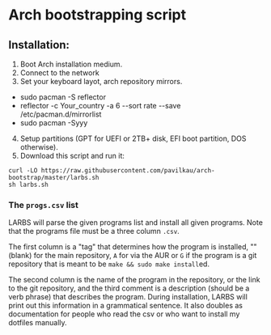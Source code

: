 # Arch bootstrapping script

## Installation:
1. Boot Arch installation medium.
2. Connect to the network
3. Set your keyboard layot, arch repository mirrors.
- sudo pacman -S reflector
- reflector -c Your_country -a 6 --sort rate --save /etc/pacman.d/mirrorlist
- sudo pacman -Syyy
4. Setup partitions (GPT for UEFI or 2TB+ disk, EFI boot partition, DOS otherwise).
5. Download this script and run it:

```
curl -LO https://raw.githubusercontent.com/pavilkau/arch-bootstrap/master/larbs.sh
sh larbs.sh
```

### The `progs.csv` list

LARBS will parse the given programs list and install all given programs. Note
that the programs file must be a three column `.csv`.

The first column is a "tag" that determines how the program is installed, ""
(blank) for the main repository, `A` for via the AUR or `G` if the program is a
git repository that is meant to be `make && sudo make install`ed.

The second column is the name of the program in the repository, or the link to
the git repository, and the third comment is a description (should be a verb
phrase) that describes the program. During installation, LARBS will print out
this information in a grammatical sentence. It also doubles as documentation
for people who read the csv or who want to install my dotfiles manually.

